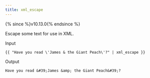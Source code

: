 ```yaml
---
title: xml_escape
---
```


{% since %}v10.13.0{% endsince %}

Escape some text for use in XML.

Input
```liquid
{{ "Have you read \'James & the Giant Peach\'?" | xml_escape }}
```

Output
```text
Have you read &#39;James &amp; the Giant Peach&#39;?
```
